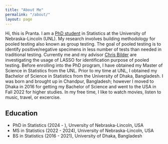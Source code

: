 ```yaml
---
title: "About Me"
permalink: "/about/"
layout: page
---
```


Hi, this is Pranta.
I am a [PhD student](https://statistics.unl.edu/person/pranta-das/) in Statistics at the University of Nebraska-Lincoln (UNL). My research involves building methodology for pooled testing also known as group testing. The goal of pooled testing is to identify positive/negative specimens in less number of tests than needed in traditional testing. Currently me and my advisor [Chris Bilder](https://statistics.unl.edu/person/christopher-bilder/) are investigating the usage of LASSO for identification purpose of pooled testing. Before enrolling into the PhD program, I have obtained my Master of Science in Statistics from the UNL. Prior to my time at UNL, I obtained my Bachelor of Science in Statistics from the University of Dhaka, Bangladesh. I was born and brought up in Chandpur, Bangladesh; however I moved to Dhaka in 2016 for getting my Bachelor of Science and went to the USA in Fall 2022 for higher studies. In my free time, I like to watch movies, listen to music, travel, or excercise. 

## Education

 - PhD in Statistics (2024 - ), Unversity of Nebraska-Lincoln, USA
 - MS in Statistics (2022 - 2024), University of Nebraska-Lincoln, USA
 - BS in Statistics (2016 - 2021), University of Dhaka, Bangladesh 

